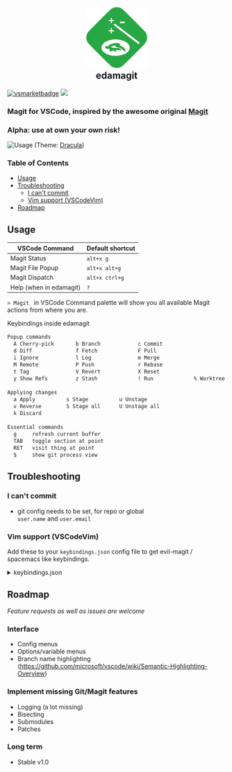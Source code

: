 <div align="center"><h2><img src="https://github.com/kahole/edamagit/raw/develop/images/edamagit_logo.png" height="140"><br/>edamagit</h2>
</div>

[![vsmarketbadge](https://vsmarketplacebadge.apphb.com/version-short/kahole.magit.svg)](https://marketplace.visualstudio.com/items?itemName=kahole.magit)
<a href="https://www.buymeacoffee.com/kahole" target="_blank"><img src="https://cdn.buymeacoffee.com/buttons/default-orange.png" height="30"></a>

### Magit for VSCode, inspired by the awesome original [Magit](https://magit.vc/)

### **Alpha**: use at own your own risk!

![Usage](https://github.com/kahole/edamagit/raw/294aec866fbbd3a10b3d628af92823531793a244/magit_commit_demo.gif)
(Theme: [Dracula](https://draculatheme.com/))

### Table of Contents

- [Usage](#usage)
- [Troubleshooting](#troubleshooting)
  * [I can't commit](#i-cant-commit)
  * [Vim support (VSCodeVim)](#vim-support-vscodevim)
- [Roadmap](#roadmap)

## Usage

| VSCode Command      | Default shortcut |
|---------------------|------------------|
| Magit Status        |   `alt+x g`      |
| Magit File Popup    |   `alt+x alt+g`    |
| Magit Dispatch      |   `alt+x ctrl+g`    |
| Help (when in edamagit)| `?` |

`> Magit ` in VSCode Command palette will show you all available Magit actions from where you are.


Keybindings inside edamagit
```
Popup commands
  A Cherry-pick       b Branch            c Commit
  d Diff              f Fetch             F Pull
  i Ignore            l Log               m Merge
  M Remote            P Push              r Rebase
  t Tag               V Revert            X Reset
  y Show Refs         z Stash             ! Run             % Worktree
 
Applying changes
  a Apply          s Stage          u Unstage
  v Reverse        S Stage all      U Unstage all
  k Discard
  
Essential commands
  g     refresh current buffer
  TAB   toggle section at point
  RET   visit thing at point
  $     show git process view
```

## Troubleshooting
### I can't commit
- git config needs to be set, for repo or global  
`user.name` and `user.email`

### Vim support (VSCodeVim)

Add these to your `keybindings.json` config file to get evil-magit / spacemacs like keybindings.
<details>
  <summary>keybindings.json</summary>
  
  ```json
    {
      "key": "tab",
      "command": "extension.vim_tab",
      "when": "editorFocus && vim.active && !inDebugRepl && vim.mode != 'Insert' && !editorLangId == 'magit'"
    },
    {
      "key": "tab",
      "command": "-extension.vim_tab",
      "when": "editorFocus && vim.active && !inDebugRepl && vim.mode != 'Insert'"
    },
    {
      "key": "x",
      "command": "magit.discard-at-point",
      "when": "editorTextFocus && editorLangId == 'magit' && !inDebugRepl && vim.mode != 'SearchInProgressMode' && vim.mode != 'CommandlineInProgress'"
    },
    {
      "key": "k",
      "command": "-magit.discard-at-point",
      "when": "editorTextFocus && editorLangId == 'magit' && !inDebugRepl && vim.mode != 'SearchInProgressMode' && vim.mode != 'CommandlineInProgress'"
    },
    {
      "key": "-",
      "command": "magit.reverse-at-point",
      "when": "editorTextFocus && editorLangId == 'magit' && !inDebugRepl && vim.mode != 'SearchInProgressMode' && vim.mode != 'CommandlineInProgress'"
    },
    {
      "key": "v",
      "command": "-magit.reverse-at-point",
      "when": "editorTextFocus && editorLangId == 'magit' && !inDebugRepl && vim.mode != 'SearchInProgressMode' && vim.mode != 'CommandlineInProgress'"
    },
    {
      "key": "shift+-",
      "command": "magit.reverting",
      "when": "editorTextFocus && editorLangId == 'magit' && !inDebugRepl && vim.mode != 'SearchInProgressMode' && vim.mode != 'CommandlineInProgress'"
    },
    {
      "key": "shift+v",
      "command": "-magit.reverting",
      "when": "editorTextFocus && editorLangId == 'magit' && !inDebugRepl && vim.mode != 'SearchInProgressMode' && vim.mode != 'CommandlineInProgress'"
    },
    {
      "key": "shift+o",
      "command": "magit.resetting",
      "when": "editorTextFocus && editorLangId == 'magit' && !inDebugRepl && vim.mode != 'SearchInProgressMode' && vim.mode != 'CommandlineInProgress'"
    },
    {
      "key": "shift+x",
      "command": "-magit.resetting",
      "when": "editorTextFocus && editorLangId == 'magit' && !inDebugRepl && vim.mode != 'SearchInProgressMode' && vim.mode != 'CommandlineInProgress'"
    },
    {
      "key": "x",
      "command": "-magit.reset-mixed",
      "when": "editorTextFocus && editorLangId == 'magit' && !inDebugRepl && vim.mode != 'SearchInProgressMode' && vim.mode != 'CommandlineInProgress'"
    },
    {
      "key": "ctrl+u x",
      "command": "-magit.reset-hard",
      "when": "editorTextFocus && editorLangId == 'magit' && !inDebugRepl && vim.mode != 'SearchInProgressMode' && vim.mode != 'CommandlineInProgress'"
    }
  ```
</details>

## Roadmap

_Feature requests as well as issues are welcome_

### Interface
- Config menus
- Options/variable menus
- Branch name highlighting     
     (https://github.com/microsoft/vscode/wiki/Semantic-Highlighting-Overview)

### Implement missing Git/Magit features
  - Logging (a lot missing)
  - Bisecting
  - Submodules
  - Patches

### Long term
- Stable v1.0

